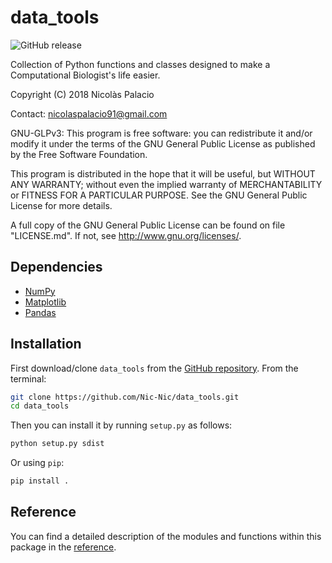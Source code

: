 # data_tools
![GitHub release](https://img.shields.io/badge/release-v0.0.2-brightgreen.svg)

Collection of Python functions and classes designed to make a
Computational Biologist's life easier.


Copyright (C) 2018 Nicolàs Palacio

Contact: [nicolaspalacio91@gmail.com](mailto:nicolaspalacio91@gmail.com)

GNU-GLPv3:
This program is free software: you can redistribute it and/or modify it
under the terms of the GNU General Public License as published by the
Free Software Foundation.

This program is distributed in the hope that it will be useful, but
WITHOUT ANY WARRANTY; without even the implied warranty of
MERCHANTABILITY or FITNESS FOR A PARTICULAR PURPOSE. See the GNU General
Public License for more details.

A full copy of the GNU General Public License can be found on file
"LICENSE.md". If not, see <http://www.gnu.org/licenses/>.

## Dependencies

- [NumPy](http://www.numpy.org/)
- [Matplotlib](https://matplotlib.org/)
- [Pandas](https://pandas.pydata.org/)

## Installation

First download/clone `data_tools` from the [GitHub repository](https://github.com/Nic-Nic/data_tools.git).
From the terminal:

```bash
git clone https://github.com/Nic-Nic/data_tools.git
cd data_tools
```

Then you can install it by running `setup.py` as follows:

```bash
python setup.py sdist
```

Or using `pip`:

```bash
pip install .
```

## Reference

You can find a detailed description of the modules and functions within
this package in the [reference](/docs/build/latex/data_tools.pdf).
